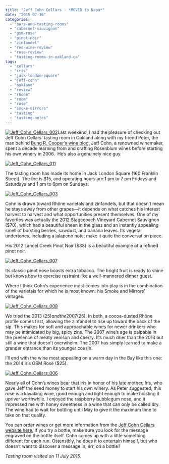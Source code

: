 ```yaml
---
title: "Jeff Cohn Cellars - *MOVED to Napa*"
date: "2015-07-16"
categories: 
  - "bars-and-tasting-rooms"
  - "cabernet-sauvignon"
  - "gsm-rose"
  - "pinot-noir"
  - "zinfandel"
  - "red-wine-review"
  - "rose-review"
  - "tasting-rooms-in-oakland-ca"
tags: 
  - "cellars"
  - "iris"
  - "jack-london-square"
  - "jeff-cohn"
  - "oakland"
  - "review"
  - "rhone"
  - "room"
  - "rose"
  - "smoke-mirrors"
  - "tasting"
  - "tasting-notes"
---
```


[![Jeff_Cohn_Cellars_002](http://s3.amazonaws.com/thegourmez-wpmedia/2015/07/Jeff_Cohn_Cellars_002-500x304.jpg)](http://s3.amazonaws.com/thegourmez-wpmedia/2015/07/Jeff_Cohn_Cellars_002.jpg)Last weekend, I had the pleasure of checking out Jeff Cohn Cellars’ tasting room in Oakland along with my friend Peter, the man behind [Bung R. Cooper’s wine blog.](http://www.bungrcooper.com/) Jeff Cohn, a renowned winemaker, spent a decade learning from and crafting Rosenblum wines before starting his own winery in 2006.  He’s also a genuinely nice guy.

[![Jeff_Cohn_Cellars_011](http://s3.amazonaws.com/thegourmez-wpmedia/2015/07/Jeff_Cohn_Cellars_011-334x500.jpg)](http://s3.amazonaws.com/thegourmez-wpmedia/2015/07/Jeff_Cohn_Cellars_011.jpg)

The tasting room has made its home in Jack London Square (160 Franklin Street). The fee is $15, and operating hours are 1 pm to 7 pm Fridays and Saturdays and 1 pm to 6pm on Sundays.

[![Jeff_Cohn_Cellars_003](http://s3.amazonaws.com/thegourmez-wpmedia/2015/07/Jeff_Cohn_Cellars_003-500x321.jpg)](http://s3.amazonaws.com/thegourmez-wpmedia/2015/07/Jeff_Cohn_Cellars_003.jpg)

Cohn is drawn toward Rhône varietals and zinfandels, but that doesn’t mean he stays away from other grapes—it depends on what catches his interest harvest to harvest and what opportunities present themselves. One of my favorites was actually the 2012 Stagecoach Vineyard Cabernet Sauvignon ($70), which had a beautiful sheen in the glass and an instantly appealing smell of bursting berries, sawdust, and banana leaves. Its vegetal undertones, including a jalapeno note, make it quite the conversation piece.

His 2012 Lancel Creek Pinot Noir ($38) is a beautiful example of a refined pinot noir.

[![Jeff_Cohn_Cellars_007](http://s3.amazonaws.com/thegourmez-wpmedia/2015/07/Jeff_Cohn_Cellars_007-500x389.jpg)](http://s3.amazonaws.com/thegourmez-wpmedia/2015/07/Jeff_Cohn_Cellars_007.jpg)

Its classic pinot nose boasts extra tobacco. The bright fruit is ready to shine but knows how to exercise restraint like a well-mannered dinner guest.

Where I think Cohn’s experience most comes into play is in the combination of the varietals for which he is most known: his Smoke and Mirrors’ vintages.

[![Jeff_Cohn_Cellars_008](http://s3.amazonaws.com/thegourmez-wpmedia/2015/07/Jeff_Cohn_Cellars_008-500x431.jpg)](http://s3.amazonaws.com/thegourmez-wpmedia/2015/07/Jeff_Cohn_Cellars_008.jpg)

We tried the 2013 ($25) and the 2007 ($25). In both, a cocoa-dusted Rhône profile comes first, allowing the zinfandel to rise up toward the back of the sip. This makes for soft and approachable wines for newer drinkers who may be intimidated by big, spicy zins. The 2007 wine’s age is palpable in the presence of meaty venison and cherry. It’s much drier than the 2013 but still a wine that doesn’t overwhelm. The 2007 has simply learned to make a grander entrance than its younger cousin.

I’ll end with the wine most appealing on a warm day in the Bay like this one: the 2014 Iris GSM Rosé ($25).

[![Jeff_Cohn_Cellars_006](http://s3.amazonaws.com/thegourmez-wpmedia/2015/07/Jeff_Cohn_Cellars_006-500x462.jpg)](http://s3.amazonaws.com/thegourmez-wpmedia/2015/07/Jeff_Cohn_Cellars_006.jpg)

Nearly all of Cohn’s wines bear that iris in honor of his late mother, Iris, who gave Jeff the seed money to start his own winery. As Peter suggested, this rosé is a kayaking wine, good enough and light enough to make hoisting it upriver worthwhile. I enjoyed the raspberry bubblegum nose, and it impressed me with honey sweetness in a wine that can only be called dry. The wine had to wait for bottling until May to give it the maximum time to take on that quality.

You can order wines or get more information from the [Jeff Cohn Cellars website here.](http://www.jeffcohncellars.com/wines#srelease=current&scategory=&svarietal=&svintage=&svineyard=) If you try a bottle, make sure you look for the message engraved on the bottle itself. Cohn comes up with a little something different for each run. Ostensibly, he does it to entertain himself, but who doesn’t want to discover a message in, err, on a bottle?

_Tasting room visited on 11 July 2015._
